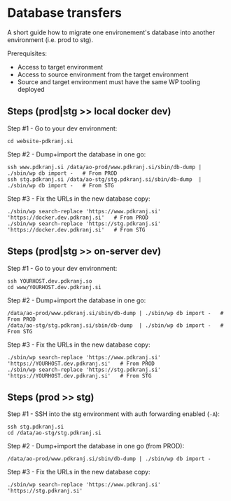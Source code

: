 # Database transfers

A short guide how to migrate one environement's database into another environment (i.e. prod to stg).

Prerequisites:
- Access to target environment
- Access to source environment from the target environment
- Source and target environment must have the same WP tooling deployed



## Steps (prod|stg >> local docker dev)

Step #1 - Go to your dev environment:
```
cd website-pdkranj.si
```

Step #2 - Dump+import the database in one go:
```
ssh www.pdkranj.si /data/ao-prod/www.pdkranj.si/sbin/db-dump | ./sbin/wp db import -   # From PROD
ssh stg.pdkranj.si /data/ao-stg/stg.pdkranj.si/sbin/db-dump  | ./sbin/wp db import -   # From STG
```

Step #3 - Fix the URLs in the new database copy:
```
./sbin/wp search-replace 'https://www.pdkranj.si' 'https://docker.dev.pdkranj.si'   # From PROD
./sbin/wp search-replace 'https://stg.pdkranj.si' 'https://docker.dev.pdkranj.si'   # From STG
```



## Steps (prod|stg >> on-server dev)

Step #1 - Go to your dev environment:
```
ssh YOURHOST.dev.pdkranj.so
cd www/YOURHOST.dev.pdkranj.si
```

Step #2 - Dump+import the database in one go:
```
/data/ao-prod/www.pdkranj.si/sbin/db-dump | ./sbin/wp db import -   # From PROD
/data/ao-stg/stg.pdkranj.si/sbin/db-dump  | ./sbin/wp db import -   # From STG
```

Step #3 - Fix the URLs in the new database copy:
```
./sbin/wp search-replace 'https://www.pdkranj.si' 'https://YOURHOST.dev.pdkranj.si'   # From PROD
./sbin/wp search-replace 'https://stg.pdkranj.si' 'https://YOURHOST.dev.pdkranj.si'   # From STG
```



## Steps (prod >> stg)

Step #1 - SSH into the stg environment with auth forwarding enabled (`-A`):
```
ssh stg.pdkranj.si
cd /data/ao-stg/stg.pdkranj.si
```

Step #2 - Dump+import the database in one go (from PROD):
```
/data/ao-prod/www.pdkranj.si/sbin/db-dump | ./sbin/wp db import -
```

Step #3 - Fix the URLs in the new database copy:
```
./sbin/wp search-replace 'https://www.pdkranj.si' 'https://stg.pdkranj.si'
```
